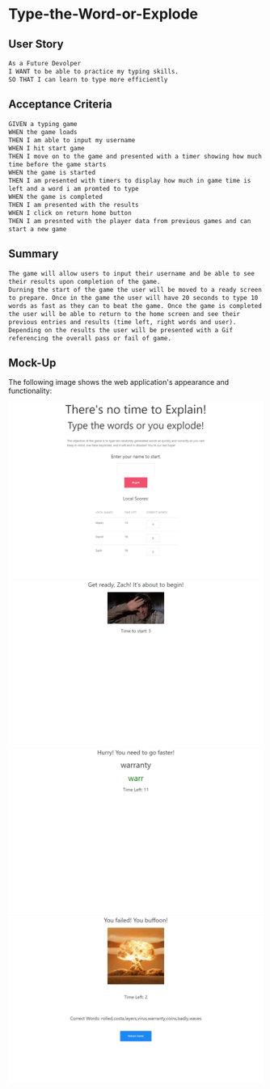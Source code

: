 # Type-the-Word-or-Explode

## User Story

```
As a Future Devolper
I WANT to be able to practice my typing skills.
SO THAT I can learn to type more efficiently
```

## Acceptance Criteria

```
GIVEN a typing game 
WHEN the game loads
THEN I am able to input my username
WHEN I hit start game 
THEN I move on to the game and presented with a timer showing how much time before the game starts
WHEN the game is started
THEN I am presented with timers to display how much in game time is left and a word i am promted to type
WHEN the game is completed
THEN I am presented with the results
WHEN I click on return home button
THEN I am presnted with the player data from previous games and can start a new game
```

## Summary

```
The game will allow users to input their username and be able to see their results upon completion of the game.
Durning the start of the game the user will be moved to a ready screen to prepare. Once in the game the user will have 20 seconds to type 10 words as fast as they can to beat the game. Once the game is completed the user will be able to return to the home screen and see their previous entries and results (time left, right words and user). Depending on the results the user will be presented with a Gif referencing the overall pass or fail of game.
```

## Mock-Up

The following image shows the web application's appearance and functionality:

![](./assets/images/TypeGame_landingpagepic.png)
![](./assets/images/TypeGame_gamebriefpic.png)
![](./assets/images/TypeGame_ingamepic.png)
![](./assets/images/TypeGame_endgamepic.png)